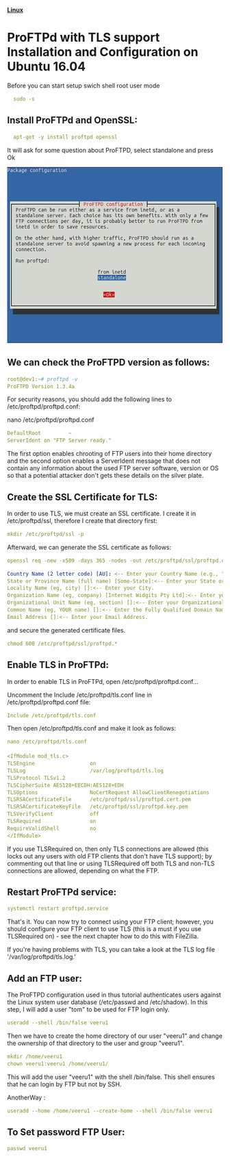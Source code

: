 [**Linux**](../Linux.md)

# ProFTPd with TLS support Installation and Configuration  on Ubuntu 16.04

Before  you can start setup swich shell root user mode 
~~~yaml    
  sudo -s
~~~

## Install ProFTPd and OpenSSL:
~~~yaml    
  apt-get -y install proftpd openssl
~~~
It will ask for some question about ProFTPD, select standalone and press Ok

![image1](./images/proftp1.png)

## We can check the ProFTPD version as follows:
~~~yaml 
root@dev1:~# proftpd -v
ProFTPD Version 1.3.4a
~~~
For security reasons, you should add the following lines to /etc/proftpd/proftpd.conf:

nano /etc/proftpd/proftpd.conf
~~~yaml 
DefaultRoot         ~
ServerIdent on "FTP Server ready."
~~~
The first option enables chrooting of FTP users into their home directory and the second option enables a ServerIdent message that does not contain any information about the used FTP server software, version or OS so that a potential attacker don't gets these details on the silver plate.

## Create the SSL Certificate for TLS:

In order to use TLS, we must create an SSL certificate. I create it in /etc/proftpd/ssl, therefore I create that directory first:
~~~yaml 
mkdir /etc/proftpd/ssl -p
~~~
Afterward, we can generate the SSL certificate as follows:
~~~yaml 
openssl req -new -x509 -days 365 -nodes -out /etc/proftpd/ssl/proftpd.cert.pem -keyout /etc/proftpd/ssl/proftpd.key.pem
~~~

~~~yaml 
Country Name (2 letter code) [AU]: <-- Enter your Country Name (e.g., "IN").
State or Province Name (full name) [Some-State]:<-- Enter your State or Province Name.
Locality Name (eg, city) []:<-- Enter your City.
Organization Name (eg, company) [Internet Widgits Pty Ltd]:<-- Enter your Organization Name (e.g., the name of your company).
Organizational Unit Name (eg, section) []:<-- Enter your Organizational Unit Name (e.g. "IT Department").
Common Name (eg, YOUR name) []:<-- Enter the Fully Qualified Domain Name of the system (e.g. "dev1.example.com").
Email Address []:<-- Enter your Email Address.
~~~

 and secure the generated certificate files.
~~~yaml 
chmod 600 /etc/proftpd/ssl/proftpd.*
~~~
## Enable TLS in ProFTPd:
In order to enable TLS in ProFTPd, open /etc/proftpd/proftpd.conf...

Uncomment the Include /etc/proftpd/tls.conf line in  /etc/proftpd/proftpd.conf file:
~~~yml
Include /etc/proftpd/tls.conf
~~~

Then open /etc/proftpd/tls.conf and make it look as follows:
~~~yml
nano /etc/proftpd/tls.conf

<IfModule mod_tls.c>
TLSEngine                  on
TLSLog                     /var/log/proftpd/tls.log
TLSProtocol TLSv1.2
TLSCipherSuite AES128+EECDH:AES128+EDH
TLSOptions                 NoCertRequest AllowClientRenegotiations
TLSRSACertificateFile      /etc/proftpd/ssl/proftpd.cert.pem
TLSRSACertificateKeyFile   /etc/proftpd/ssl/proftpd.key.pem
TLSVerifyClient            off
TLSRequired                on
RequireValidShell          no
</IfModule>
~~~

If you use TLSRequired on, then only TLS connections are allowed (this locks out any users with old FTP clients that don't have TLS support); by commenting out that line or using TLSRequired off both TLS and non-TLS connections are allowed, depending on what the FTP.

## Restart ProFTPd  service:
~~~yml
systemctl restart proftpd.service
~~~
That's it. You can now try to connect using your FTP client; however, you should configure your FTP client to use TLS (this is a must if you use TLSRequired on) - see the next chapter how to do this with FileZilla.

If you're having problems with TLS, you can take a look at the TLS log file '/var/log/proftpd/tls.log.'

 
## Add an FTP user:

The ProFTPD configuration used in thus tutorial authenticates users against the Linux system user database (/etc/passwd and /etc/shadow). 
In this step, I will add a user "tom" to be used for FTP login only.
~~~yml
useradd --shell /bin/false veeru1
~~~
Then we have to create the home directory of our user "veeru1" and change the ownership of that directory to the user and group "veeru1".
~~~yml
mkdir /home/veeru1
chown veeru1:veeru1 /home/veeru1/
~~~

This will add the user "veeru1" with the shell /bin/false. This shell ensures that he can login by FTP but not by SSH.

AnotherWay :
~~~yml
useradd --home /home/veeru1 --create-home --shell /bin/false veeru1
~~~
## To Set password FTP User:
~~~yml
passwd veeru1
~~~
